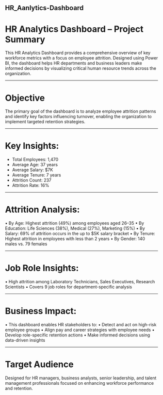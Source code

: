 ## HR_Aanlytics-Dashboard

# HR Analytics Dashboard – Project Summary
This HR Analytics Dashboard provides a comprehensive overview of key workforce metrics with a focus on employee attrition. Designed using Power BI, the dashboard helps HR departments and business leaders make informed decisions by visualizing critical human resource trends across the organization.
___________________________________________________________________________________________________________________________________________________________________

# Objective
The primary goal of the dashboard is to analyze employee attrition patterns and identify key factors influencing turnover, enabling the organization to implement targeted retention strategies.

___________________________________________________________________________________________________________________________________________________________________

# Key Insights:
  
-	Total Employees: 1,470
-	Average Age: 37 years
-	Average Salary: $7K
-	Average Tenure: 7 years
-	Attrition Count: 237
-	Attrition Rate: 16%
___________________________________________________________________________________________________________________________________________________________________

# Attrition Analysis:
•	By Age: Highest attrition (49%) among employees aged 26–35
•	By Education: Life Sciences (38%), Medical (27%), Marketing (15%)
•	By Salary: 69% of attrition occurs in the up to $5K salary bracket
•	By Tenure: Highest attrition in employees with less than 2 years
•	By Gender: 140 males vs. 79 females
___________________________________________________________________________________________________________________________________________________________________

# Job Role Insights:
•	High attrition among Laboratory Technicians, Sales Executives, Research Scientists
•	Covers 9 job roles for department-specific analysis
___________________________________________________________________________________________________________________________________________________________________

# Business Impact:
•	This dashboard enables HR stakeholders to:
•	Detect and act on high-risk employee groups
•	Align pay and career strategies with employee needs
•	Develop role-specific retention actions
•	Make informed decisions using data-driven insights
___________________________________________________________________________________________________________________________________________________________________
# Target Audience
Designed for HR managers, business analysts, senior leadership, and talent management professionals focused on enhancing workforce performance and retention.


